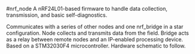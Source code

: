#nrf_node
A nRF24L01-based firmware to handle data collection, transmission, and basic self-diagnostics. 

Communicates with a series of other nodes and one nrf_bridge in a star configuration. Node collects and transmits data from the field. Bridge acts as a relay between remote nodes and an IP-enabled processing device. Based on a STM32030F4 microcontroller. Hardware schematic to follow.
